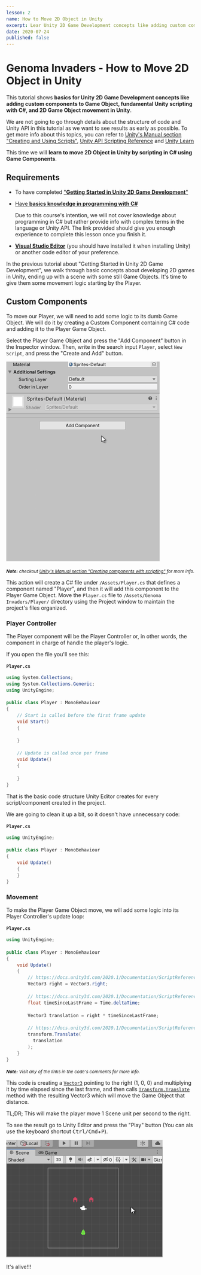 ```yaml
---
lesson: 2
name: How to Move 2D Object in Unity
excerpt: Lear Unity 2D Game Development concepts like adding custom components to Game Object, essential Unity scripting with C#, and 2D Game Object movement in Unity.
date: 2020-07-24
published: false
---
```


# Genoma Invaders - How to Move 2D Object in Unity

This tutorial shows **basics for Unity 2D Game Development concepts like adding custom components to Game Object, fundamental Unity scripting with C#, and 2D Game Object movement in Unity**.

We are not going to go through details about the structure of code and Unity API in this tutorial as we want to see results as early as possible. To get more info about this topics, you can refer to [Unity's Manual section "Creating and Using Scripts"](https://docs.unity3d.com/2020.1/Documentation/Manual/CreatingAndUsingScripts.html), [Unity API Scripting Reference](https://docs.unity3d.com/2020.1/Documentation/ScriptReference/index.html) and [Unity Learn](https://learn.unity.com/)


This time we will **learn to move 2D Object in Unity by scripting in C# using Game Components**.

## Requirements

- To have completed ["**Getting Started in Unity 2D Game Development**"](../_tutorials/01-getting-started-with-unity-2d-game-development.md)
- [Have **basics knowledge in programming with C#**](https://www.codecademy.com/learn/learn-c-sharp)
  
  Due to this course's intention, we will not cover knowledge about programming in C# but rather provide info with complex terms in the language or Unity API. The link provided should give you enough experience to complete this lesson once you finish it.
- [**Visual Studio Editor**](https://visualstudio.microsoft.com/es/vs/) (you should have installed it when installing Unity) or another code editor of your preference.

In the previous tutorial about "Getting Started in Unity 2D Game Development", we walk through basic concepts about developing 2D games in Unity, ending up with a scene with some still Game Objects. It's time to give them some movement logic starting by the Player.

## Custom Components

To move our Player, we will need to add some logic to its dumb Game Object. We will do it by creating a Custom Component containing C# code and adding it to the Player Game Object.

Select the Player Game Object and press the "Add Component" button in the Inspector window. Then, write in the search input `Player`, select `New Script`, and press the "Create and Add" button.

![01-Unity_Add_Player_Component](../assets/lesson-02/01-Unity_Add_Player_Component.gif)

<small>_**Note:** checkout [Unity's Manual section "Creating components with scripting"](https://docs.unity3d.com/2020.1/Documentation/Manual/CreatingComponents.html) for more info._</small>

This action will create a C# file under `/Assets/Player.cs` that defines a component named "Player", and then it will add this component to the Player Game Object. Move the `Player.cs` file to `/Assets/Genoma Invaders/Player/` directory using the Project window to maintain the project's files organized.

### Player Controller

The Player component will be the Player Controller or, in other words, the component in charge of handle the player's logic.

If you open the file you'll see this:

**`Player.cs`**
```csharp
using System.Collections;
using System.Collections.Generic;
using UnityEngine;

public class Player : MonoBehaviour
{
    // Start is called before the first frame update
    void Start()
    {
        
    }

    // Update is called once per frame
    void Update()
    {
        
    }
}

```

That is the basic code structure Unity Editor creates for every script/component created in the project.

We are going to clean it up a bit, so it doesn't have unnecessary code:

**`Player.cs`**
```csharp
using UnityEngine;

public class Player : MonoBehaviour
{
    void Update()
    {
    }
}

```

### Movement

To make the Player Game Object move, we will add some logic into its Player Controller's update loop:

**`Player.cs`**
```csharp
using UnityEngine;

public class Player : MonoBehaviour
{
    void Update()
    {
        // https://docs.unity3d.com/2020.1/Documentation/ScriptReference/Vector3-right.html
        Vector3 right = Vector3.right;

        // https://docs.unity3d.com/2020.1/Documentation/ScriptReference/Time-deltaTime.html
        float timeSinceLastFrame = Time.deltaTime;

        Vector3 translation = right * timeSinceLastFrame;

        // https://docs.unity3d.com/2020.1/Documentation/ScriptReference/Transform.Translate.html
        transform.Translate(
          translation
        );
    }
}

```
<small>_**Note:** Visit any of the links in the code's comments for more info._</small>


This code is creating a [`Vector3`](https://docs.unity3d.com/2020.1/Documentation/ScriptReference/Vector3.html) pointing to the right (1, 0, 0) and multiplying it by time elapsed since the last frame, and then calls  [`Transform.Translate`](https://docs.unity3d.com/2020.1/Documentation/ScriptReference/Transform.Translate.html) method with the resulting Vector3  which will move the Game Object that distance.

TL;DR; This will make the player move 1 Scene unit per second to the right.

To see the result go to Unity Editor and press the "Play" button (You can als use the keyboard shortcut <kbd>Ctrl/Cmd</kbd>+<kbd>P</kbd>).

![02-Unity_Editor_Player_moving_right](../assets/lesson-02/02-Unity_Editor_Player_moving_right.gif)

It's alive!!!
